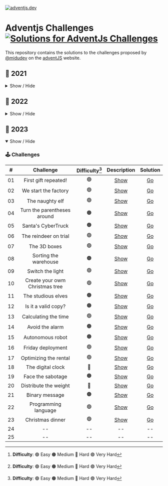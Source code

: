 [![adventjs.dev](https://adventjs.dev/og.jpg)](https://adventjs.dev)

# Adventjs Challenges [![Solutions for AdventJs Challenges](https://github.com/iswilljr/adventjs-challenges/actions/workflows/results.yml/badge.svg)](https://github.com/iswilljr/adventjs-challenges/actions/workflows/results.yml)

This repository contains the solutions to the challenges proposed by [@midudev](https://midu.dev/) on the [adventJS](https://adventjs.dev/) website.

## 🦠 2021

<details hide>

<summary>Show / Hide</summary>

### 🕹️ Challenges

|  #  |                             Challenge                             | Difficulty[^1] |                   Description                   | Solution                                  |
| :-: | :---------------------------------------------------------------: | :------------: | :---------------------------------------------: | :---------------------------------------- |
| 01  |                    Contando ovejas para dormir                    |       🟢       | [Show](https://2021.adventjs.dev/challenges/01) | [Go](./2021/challenge-01/challenge-01.ts) |
| 02  |               ¡Ayuda al elfo a listar los regalos!                |       🟢       | [Show](https://2021.adventjs.dev/challenges/02) | [Go](./2021/challenge-02/challenge-02.ts) |
| 03  |               El Grinch quiere fastidiar la Navidad               |       🟠       | [Show](https://2021.adventjs.dev/challenges/03) | [Go](./2021/challenge-03/challenge-03.ts) |
| 04  |               ¡Es hora de poner la navidad en casa!               |       🟠       | [Show](https://2021.adventjs.dev/challenges/04) | [Go](./2021/challenge-04/challenge-04.ts) |
| 05  |                Contando los días para los regalos                 |       🟢       | [Show](https://2021.adventjs.dev/challenges/05) | [Go](./2021/challenge-05/challenge-05.ts) |
| 06  |                  Rematando los exámenes finales                   |       🟠       | [Show](https://2021.adventjs.dev/challenges/06) | [Go](./2021/challenge-06/challenge-06.ts) |
| 07  |                     Buscando en el almacén...                     |       🟠       | [Show](https://2021.adventjs.dev/challenges/07) | [Go](./2021/challenge-07/challenge-07.ts) |
| 08  |                  La locura de las criptomonedas                   |       🟠       | [Show](https://2021.adventjs.dev/challenges/08) | [Go](./2021/challenge-08/challenge-08.ts) |
| 09  |                  Agrupando cosas automáticamente                  |       🔴       | [Show](https://2021.adventjs.dev/challenges/09) | [Go](./2021/challenge-09/challenge-09.ts) |
| 10  |                       La máquina del cambio                       |       🔴       | [Show](https://2021.adventjs.dev/challenges/10) | [Go](./2021/challenge-10/challenge-10.ts) |
| 11  |           ¿Vale la pena la tarjeta fidelidad del cine?            |       🟠       | [Show](https://2021.adventjs.dev/challenges/11) | [Go](./2021/challenge-11/challenge-11.ts) |
| 12  |              La ruta perfecta para dejar los regalos              |       🔴       | [Show](https://2021.adventjs.dev/challenges/12) | [Go](./2021/challenge-12/challenge-12.ts) |
| 13  |                  Envuelve regalos con asteriscos                  |       🟢       | [Show](https://2021.adventjs.dev/challenges/13) | [Go](./2021/challenge-13/challenge-13.ts) |
| 14  |                     En busca del reno perdido                     |       🟠       | [Show](https://2021.adventjs.dev/challenges/14) | [Go](./2021/challenge-14/challenge-14.ts) |
| 15  |                         El salto perfecto                         |       🟠       | [Show](https://2021.adventjs.dev/challenges/15) | [Go](./2021/challenge-15/challenge-15.ts) |
| 16  |                    Descifrando los números...                     |       🟢       | [Show](https://2021.adventjs.dev/challenges/16) | [Go](./2021/challenge-16/challenge-16.ts) |
| 17  |            La locura de enviar paquetes en esta época             |       🔴       | [Show](https://2021.adventjs.dev/challenges/17) | [Go](./2021/challenge-17/challenge-17.ts) |
| 18  |                El sistema operativo de Santa Claus                |       🟢       | [Show](https://2021.adventjs.dev/challenges/18) | [Go](./2021/challenge-18/challenge-18.ts) |
| 19  |                ¿Qué deberíamos aprender en Platzi?                |       🟠       | [Show](https://2021.adventjs.dev/challenges/19) | [Go](./2021/challenge-19/challenge-19.ts) |
| 20  |                  ¿Una carta de pangramas? ¡QUÉ!                   |       🟢       | [Show](https://2021.adventjs.dev/challenges/20) | [Go](./2021/challenge-20/challenge-20.ts) |
| 21  |                      La ruta con los regalos                      |       🔴       | [Show](https://2021.adventjs.dev/challenges/21) | [Go](./2021/challenge-21/challenge-21.ts) |
| 22  |                ¿Cuántos adornos necesita el árbol?                |       🟠       | [Show](https://2021.adventjs.dev/challenges/22) | [Go](./2021/challenge-22/challenge-22.ts) |
| 23  | ¿Puedes reconfigurar las fábricas para no parar de crear regalos? |       🟣       | [Show](https://2021.adventjs.dev/challenges/23) | [Go](./2021/challenge-23/challenge-23.ts) |
| 24  |                   Comparando árboles de Navidad                   |       🟠       | [Show](https://2021.adventjs.dev/challenges/24) | [Go](./2021/challenge-24/challenge-24.ts) |
| 25  |             El último juego y hasta el año que viene              |       🟠       | [Show](https://2021.adventjs.dev/challenges/25) | [Go](./2021/challenge-25/challenge-25.ts) |

</details>

## 🤖 2022

<details hide>

<summary>Show / Hide</summary>

### 🕹️ Challenges

|  #  |                Challenge                 | Difficulty[^1] |                     Description                      |                 Solution                  |
| :-: | :--------------------------------------: | :------------: | :--------------------------------------------------: | :---------------------------------------: |
| 01  |   Automating Christmas gift wrapping!    |       🟢       | [Show](https://2022.adventjs.dev/challenges/2022/1)  | [Go](./2022/challenge-01/challenge-01.ts) |
| 02  |  Nobody wants to do extra hours at work  |       🟢       | [Show](https://2022.adventjs.dev/challenges/2022/2)  | [Go](./2022/challenge-02/challenge-02.ts) |
| 03  | How many packs of gifts can Santa carry? |       🟢       | [Show](https://2022.adventjs.dev/challenges/2022/3)  | [Go](./2022/challenge-03/challenge-03.ts) |
| 04  |     Box inside a box and another...      |       🟠       | [Show](https://2022.adventjs.dev/challenges/2022/4)  | [Go](./2022/challenge-04/challenge-04.ts) |
| 05  |         Optimizing Santa's trips         |       🔴       | [Show](https://2022.adventjs.dev/challenges/2022/5)  | [Go](./2022/challenge-05/challenge-05.ts) |
| 06  |        Creating xmas decorations         |       🟠       | [Show](https://2022.adventjs.dev/challenges/2022/6)  | [Go](./2022/challenge-06/challenge-06.ts) |
| 07  |          Doing gifts inventory           |       🟢       | [Show](https://2022.adventjs.dev/challenges/2022/7)  | [Go](./2022/challenge-07/challenge-07.ts) |
| 08  |           We need a mechanic!            |       🟠       | [Show](https://2022.adventjs.dev/challenges/2022/8)  | [Go](./2022/challenge-08/challenge-08.ts) |
| 09  |            Crazy Xmas lights             |       🟢       | [Show](https://2022.adventjs.dev/challenges/2022/9)  | [Go](./2022/challenge-09/challenge-09.ts) |
| 10  |       The Santa Claus sleigh jump        |       🟠       | [Show](https://2022.adventjs.dev/challenges/2022/10) | [Go](./2022/challenge-10/challenge-10.ts) |
| 11  |       Santa Claus is Scrum Master        |       🔴       | [Show](https://2022.adventjs.dev/challenges/2022/11) | [Go](./2022/challenge-11/challenge-11.ts) |
| 12  |          Electric sleighs, wow!          |       🟠       | [Show](https://2022.adventjs.dev/challenges/2022/12) | [Go](./2022/challenge-12/challenge-12.ts) |
| 13  |      Backups for Santa Claus files       |       🟢       | [Show](https://2022.adventjs.dev/challenges/2022/13) | [Go](./2022/challenge-13/challenge-13.ts) |
| 14  |              The best path               |       🟠       | [Show](https://2022.adventjs.dev/challenges/2022/14) | [Go](./2022/challenge-14/challenge-14.ts) |
| 15  |      Decorating the Christmas tree       |       🟠       | [Show](https://2022.adventjs.dev/challenges/2022/15) | [Go](./2022/challenge-15/challenge-15.ts) |
| 16  |       Fixing Santa Claus' letters        |       🔴       | [Show](https://2022.adventjs.dev/challenges/2022/16) | [Go](./2022/challenge-16/challenge-16.ts) |
| 17  |          Carrying gifts in bags          |       🟠       | [Show](https://2022.adventjs.dev/challenges/2022/17) | [Go](./2022/challenge-17/challenge-17.ts) |
| 18  |            We ran out of ink!            |       🟢       | [Show](https://2022.adventjs.dev/challenges/2022/18) | [Go](./2022/challenge-18/challenge-18.ts) |
| 19  |            Sorting the toys!             |       🟢       | [Show](https://2022.adventjs.dev/challenges/2022/19) | [Go](./2022/challenge-19/challenge-19.ts) |
| 20  |          More challenging trips          |       🔴       | [Show](https://2022.adventjs.dev/challenges/2022/20) | [Go](./2022/challenge-20/challenge-20.ts) |
| 21  |         Creating the gifts table         |       🟠       | [Show](https://2022.adventjs.dev/challenges/2022/21) | [Go](./2022/challenge-21/challenge-21.ts) |
| 22  |            The lights in sync            |       🟢       | [Show](https://2022.adventjs.dev/challenges/2022/22) | [Go](./2022/challenge-22/challenge-22.ts) |
| 23  |           Santa Claus Compiler           |       🔴       | [Show](https://2022.adventjs.dev/challenges/2022/23) | [Go](./2022/challenge-23/challenge-23.ts) |
| 24  |       The last challenge is a maze       |       🔴       | [Show](https://2022.adventjs.dev/challenges/2022/24) | [Go](./2022/challenge-24/challenge-24.ts) |

</details>

## 🎉 2023

<details open>

<summary>Show / Hide</summary>

### 🕹️ Challenges

|  #  |           Challenge            | Difficulty[^1] |                   Description                   |                 Solution                  |
| :-: | :----------------------------: | :------------: | :---------------------------------------------: | :---------------------------------------: |
| 01  |      First gift repeated!      |       🟢       | [Show](https://adventjs.dev/challenges/2023/1)  | [Go](./2023/challenge-01/challenge-01.ts) |
| 02  |      We start the factory      |       🟢       | [Show](https://adventjs.dev/challenges/2023/2)  | [Go](./2023/challenge-02/challenge-02.ts) |
| 03  |        The naughty elf         |       🟢       | [Show](https://adventjs.dev/challenges/2023/3)  | [Go](./2023/challenge-03/challenge-03.ts) |
| 04  |  Turn the parentheses around   |       🟠       | [Show](https://adventjs.dev/challenges/2023/4)  | [Go](./2023/challenge-04/challenge-04.ts) |
| 05  |       Santa's CyberTruck       |       🟠       | [Show](https://adventjs.dev/challenges/2023/5)  | [Go](./2023/challenge-05/challenge-05.ts) |
| 06  |     The reindeer on trial      |       🟢       | [Show](https://adventjs.dev/challenges/2023/6)  | [Go](./2023/challenge-06/challenge-06.ts) |
| 07  |          The 3D boxes          |       🟢       | [Show](https://adventjs.dev/challenges/2023/7)  | [Go](./2023/challenge-07/challenge-07.ts) |
| 08  |     Sorting the warehouse      |       🟠       | [Show](https://adventjs.dev/challenges/2023/8)  | [Go](./2023/challenge-08/challenge-08.ts) |
| 09  |        Switch the light        |       🟢       | [Show](https://adventjs.dev/challenges/2023/9)  | [Go](./2023/challenge-09/challenge-09.ts) |
| 10  | Create your owm Christmas tree |       🟢       | [Show](https://adventjs.dev/challenges/2023/10) | [Go](./2023/challenge-10/challenge-10.ts) |
| 11  |       The studious elves       |       🟠       | [Show](https://adventjs.dev/challenges/2023/11) | [Go](./2023/challenge-11/challenge-11.ts) |
| 12  |      Is it a valid copy?       |       🟠       | [Show](https://adventjs.dev/challenges/2023/12) | [Go](./2023/challenge-12/challenge-12.ts) |
| 13  |      Calculating the time      |       🟢       | [Show](https://adventjs.dev/challenges/2023/13) | [Go](./2023/challenge-13/challenge-13.ts) |
| 14  |        Avoid the alarm         |       🟠       | [Show](https://adventjs.dev/challenges/2023/14) | [Go](./2023/challenge-14/challenge-14.ts) |
| 15  |        Autonomous robot        |       🟠       | [Show](https://adventjs.dev/challenges/2023/15) | [Go](./2023/challenge-15/challenge-15.ts) |
| 16  |       Friday deployment        |       🟢       | [Show](https://adventjs.dev/challenges/2023/16) | [Go](./2023/challenge-16/challenge-16.ts) |
| 17  |     Optimizing the rental      |       🟢       | [Show](https://adventjs.dev/challenges/2023/17) | [Go](./2023/challenge-17/challenge-17.ts) |
| 18  |       The digital clock        |       🔴       | [Show](https://adventjs.dev/challenges/2023/18) | [Go](./2023/challenge-18/challenge-18.ts) |
| 19  |       Face the sabotage        |       🟠       | [Show](https://adventjs.dev/challenges/2023/19) | [Go](./2023/challenge-19/challenge-19.ts) |
| 20  |     Distribute the weight      |       🔴       | [Show](https://adventjs.dev/challenges/2023/20) | [Go](./2023/challenge-20/challenge-20.ts) |
| 21  |         Binary message         |       🟠       | [Show](https://adventjs.dev/challenges/2023/21) | [Go](./2023/challenge-21/challenge-21.ts) |
| 22  |      Programming language      |       🟢       | [Show](https://adventjs.dev/challenges/2023/22) | [Go](./2023/challenge-22/challenge-22.ts) |
| 23  |        Christmas dinner        |       🟢       | [Show](https://adventjs.dev/challenges/2023/23) | [Go](./2023/challenge-23/challenge-23.ts) |
| 24  |               --               |       --       |                       --                        |                    --                     |
| 25  |               --               |       --       |                       --                        |                    --                     |

</details>

[^1]: **Difficulty**: 🟢 Easy 🟠 Medium 🔴 Hard 🟣 Very Hard

